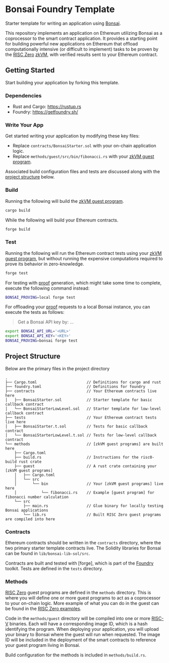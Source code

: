# Bonsai Foundry Template

Starter template for writing an application using [Bonsai].

This repository implements an application on Ethereum utilizing Bonsai as a coprocessor to the smart contract application.
It provides a starting point for building powerful new applications on Ethereum that offload computationally intensive
(or difficult to implement) tasks to be proven by the [RISC Zero] [zkVM], with verified results sent to your Ethereum contract.

## Getting Started

Start building your application by forking this template.

### Dependencies

* Rust and Cargo: https://rustup.rs
* Foundry: https://getfoundry.sh/

### Write Your App

Get started writing your application by modifying these key files:

* Replace `contracts/BonsaiStarter.sol` with your on-chain application logic.
* Replace `methods/guest/src/bin/fibonacci.rs` with your [zkVM guest program].

Associated build configuration files and tests are discussed along with the [project structure](#project-structure) below.

### Build

Running the following will build the [zkVM guest program].

```bash
cargo build
```

While the following will build your Ethereum contracts.

```bash
forge build
```

### Test

Running the following will run the Ethereum contract tests using your [zkVM guest program], but without running
the expensive computations required to prove its behavior in zero-knowledge.

```bash
forge test
```

For testing with [proof] generation, which might take some time to complete, execute the following command instead:
```bash
BONSAI_PROVING=local forge test
```

For offloading your [proof] requests to a local Bonsai instance, you can execute the tests as follows:

> Get a Bonsai API key by: ...

```bash
export BONSAI_API_URL='<URL>'
export BONSAI_API_KEY='<KEY>'
BONSAI_PROVING=bonsai forge test
```

## Project Structure

Below are the primary files in the project directory

```text
.
├── Cargo.toml                      // Definitions for cargo and rust
├── foundry.toml                    // Definitions for foundry
├── contracts                       // Your Ethereum contracts live here
│   ├── BonsaiStarter.sol           // Starter template for basic callback contract
│   └── BonsaiStarterLowLevel.sol   // Starter template for low-level callback contract
├── tests                           // Your Ethereum contract tests live here
│   ├── BonsaiStarter.t.sol         // Tests for basic callback contract
│   └── BonsaiStarterLowLevel.t.sol // Tests for low-level callback contract
└── methods                         // [zkVM guest programs] are built here
    ├── Cargo.toml
    ├── build.rs                    // Instructions for the risc0-build rust crate
    ├── guest                       // A rust crate containing your [zkVM guest programs]
    │   ├── Cargo.toml
    │   └── src
    │       └── bin                 // Your [zkVM guest programs] live here
    │           └── fibonacci.rs    // Example [guest program] for fibonacci number calculation
    └── src
        ├── main.rs                 // Glue binary for locally testing Bonsai applications
        └── lib.rs                  // Built RISC Zero guest programs are compiled into here
```

### Contracts

Ethereum contracts should be written in the `contracts` directory, where the two primary starter template contracts live.
The Solidity libraries for Bonsai can be found in `lib/bonsai-lib-sol/src`.

Contracts are built and tested with [forge], which is part of the [Foundry] toolkit.
Tests are defined in the `tests` directory.

### Methods

[RISC Zero] guest programs are defined in the `methods` directory.
This is where you will define one or more guest programs to act as a coprocessor to your on-chain logic.
More example of what you can do in the guest can be found in the [RISC Zero examples].

Code in the `methods/guest` directory will be compiled into one or more [RISC-V] binaries.
Each will have a corresponding image ID, which is a hash identifying the program.
When deploying your application, you will upload your binary to Bonsai where the guest will run when requested.
The image ID will be included in the deployment of the smart contracts to reference your guest program living in Bonsai.

Build configuration for the methods is included in `methods/build.rs`.

[Bonsai]: https://dev.bonsai.xyz/
[RISC Zero]: https://www.risczero.com/
[RISC Zero examples]: https://github.com/risc0/risc0/tree/main/examples
[RISC-V]: https://www.risczero.com/docs/reference-docs/about-risc-v
[Foundry]: https://getfoundry.sh/
[zkVM]: https://www.dev.risczero.com/terminology#zero-knowledge-virtual-machine-zkvm
[zkVM guest program]: https://www.dev.risczero.com/terminology#guest-program
[zkVM guest programs]: https://www.dev.risczero.com/terminology#guest-program
[guest program]: https://www.dev.risczero.com/terminology#guest-program
[proof]: https://www.dev.risczero.com/terminology#validity-proof
